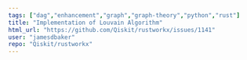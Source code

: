 ```yaml
---
tags: ["dag","enhancement","graph","graph-theory","python","rust"]
title: "Implementation of Louvain Algorithm"
html_url: "https://github.com/Qiskit/rustworkx/issues/1141"
user: "jamesdbaker"
repo: "Qiskit/rustworkx"
---
```


